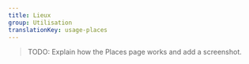 ```yaml
---
title: Lieux
group: Utilisation
translationKey: usage-places
---
```


> TODO: Explain how the Places page works and add a screenshot.
